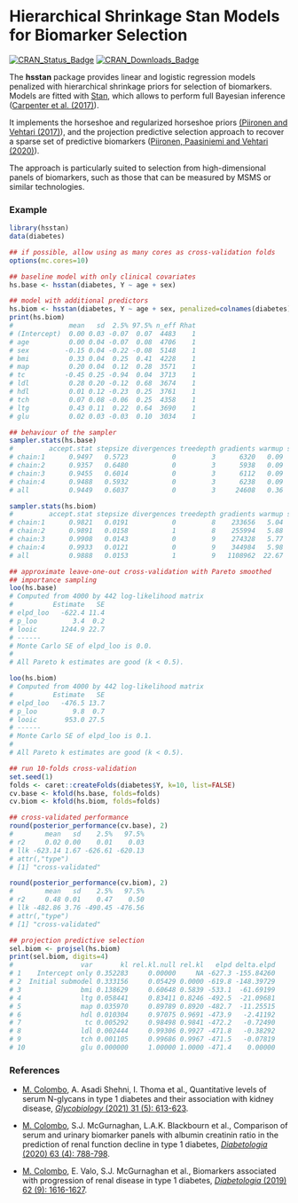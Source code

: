 # Hierarchical Shrinkage Stan Models for Biomarker Selection

[![CRAN\_Status\_Badge](http://www.r-pkg.org/badges/version/hsstan)](https://cran.r-project.org/package=hsstan)
[![CRAN\_Downloads\_Badge](https://cranlogs.r-pkg.org/badges/hsstan)](https://cran.r-project.org/package=hsstan)

The **hsstan** package provides linear and logistic regression models penalized
with hierarchical shrinkage priors for selection of biomarkers. Models are
fitted with [Stan](https://mc-stan.org), which allows to perform full Bayesian
inference ([Carpenter et al. (2017)](https://doi.org/10.18637/jss.v076.i01)).

It implements the horseshoe and regularized horseshoe priors [(Piironen and
Vehtari (2017)](https://doi.org/10.1214/17-EJS1337SI)), and the projection
predictive selection approach to recover a sparse set of predictive biomarkers
([Piironen, Paasiniemi and Vehtari (2020)](https://doi.org/10.1214/20-EJS1711)).

The approach is particularly suited to selection from high-dimensional panels
of biomarkers, such as those that can be measured by MSMS or similar technologies.

### Example

```r
library(hsstan)
data(diabetes)

## if possible, allow using as many cores as cross-validation folds
options(mc.cores=10)

## baseline model with only clinical covariates
hs.base <- hsstan(diabetes, Y ~ age + sex)

## model with additional predictors
hs.biom <- hsstan(diabetes, Y ~ age + sex, penalized=colnames(diabetes)[3:10])
print(hs.biom)
#              mean   sd  2.5% 97.5% n_eff Rhat
# (Intercept)  0.00 0.03 -0.07  0.07  4483    1
# age          0.00 0.04 -0.07  0.08  4706    1
# sex         -0.15 0.04 -0.22 -0.08  5148    1
# bmi          0.33 0.04  0.25  0.41  4228    1
# map          0.20 0.04  0.12  0.28  3571    1
# tc          -0.45 0.25 -0.94  0.04  3713    1
# ldl          0.28 0.20 -0.12  0.68  3674    1
# hdl          0.01 0.12 -0.23  0.25  3761    1
# tch          0.07 0.08 -0.06  0.25  4358    1
# ltg          0.43 0.11  0.22  0.64  3690    1
# glu          0.02 0.03 -0.03  0.10  3034    1

## behaviour of the sampler
sampler.stats(hs.base)
#         accept.stat stepsize divergences treedepth gradients warmup sample
# chain:1      0.9497   0.5723           0         3      6320   0.09   0.08
# chain:2      0.9357   0.6480           0         3      5938   0.09   0.08
# chain:3      0.9455   0.6014           0         3      6112   0.09   0.08
# chain:4      0.9488   0.5932           0         3      6238   0.09   0.08
# all          0.9449   0.6037           0         3     24608   0.36   0.32

sampler.stats(hs.biom)
#         accept.stat stepsize divergences treedepth gradients warmup sample
# chain:1      0.9821   0.0191           0         8    233656   5.04   4.28
# chain:2      0.9891   0.0158           1         8    255994   5.88   4.72
# chain:3      0.9908   0.0143           0         9    274328   5.77   5.14
# chain:4      0.9933   0.0121           0         9    344984   5.98   6.70
# all          0.9888   0.0153           1         9   1108962  22.67  20.84

## approximate leave-one-out cross-validation with Pareto smoothed
## importance sampling
loo(hs.base)
# Computed from 4000 by 442 log-likelihood matrix
#          Estimate   SE
# elpd_loo   -622.4 11.4
# p_loo         3.4  0.2
# looic      1244.9 22.7
# ------
# Monte Carlo SE of elpd_loo is 0.0.
#
# All Pareto k estimates are good (k < 0.5).

loo(hs.biom)
# Computed from 4000 by 442 log-likelihood matrix
#          Estimate   SE
# elpd_loo   -476.5 13.7
# p_loo         9.8  0.7
# looic       953.0 27.5
# ------
# Monte Carlo SE of elpd_loo is 0.1.
#
# All Pareto k estimates are good (k < 0.5).

## run 10-folds cross-validation
set.seed(1)
folds <- caret::createFolds(diabetes$Y, k=10, list=FALSE)
cv.base <- kfold(hs.base, folds=folds)
cv.biom <- kfold(hs.biom, folds=folds)

## cross-validated performance
round(posterior_performance(cv.base), 2)
#        mean   sd    2.5%   97.5%
# r2     0.02 0.00    0.01    0.03
# llk -623.14 1.67 -626.61 -620.13
# attr(,"type")
# [1] "cross-validated"

round(posterior_performance(cv.biom), 2)
#        mean   sd    2.5%   97.5%
# r2     0.48 0.01    0.47    0.50
# llk -482.86 3.76 -490.45 -476.56
# attr(,"type")
# [1] "cross-validated"

## projection predictive selection
sel.biom <- projsel(hs.biom)
print(sel.biom, digits=4)
#                 var       kl rel.kl.null rel.kl   elpd delta.elpd
# 1    Intercept only 0.352283     0.00000     NA -627.3 -155.84260
# 2  Initial submodel 0.333156     0.05429 0.0000 -619.8 -148.39729
# 3               bmi 0.138629     0.60648 0.5839 -533.1  -61.69199
# 4               ltg 0.058441     0.83411 0.8246 -492.5  -21.09681
# 5               map 0.035970     0.89789 0.8920 -482.7  -11.25515
# 6               hdl 0.010304     0.97075 0.9691 -473.9   -2.41192
# 7                tc 0.005292     0.98498 0.9841 -472.2   -0.72490
# 8               ldl 0.002444     0.99306 0.9927 -471.8   -0.38292
# 9               tch 0.001105     0.99686 0.9967 -471.5   -0.07819
# 10              glu 0.000000     1.00000 1.0000 -471.4    0.00000
```

### References

* [M. Colombo][mcol], A. Asadi Shehni, I. Thoma et al.,
  Quantitative levels of serum N-glycans in type 1 diabetes and their
  association with kidney disease,
  [_Glycobiology_ (2021) 31 (5): 613-623](https://doi.org/10.1093/glycob/cwaa106).

* [M. Colombo][mcol], S.J. McGurnaghan, L.A.K. Blackbourn et al.,
  Comparison of serum and urinary biomarker panels with albumin creatinin
  ratio in the prediction of renal function decline in type 1 diabetes,
  [_Diabetologia_ (2020) 63 (4): 788-798](https://doi.org/10.1007/s00125-019-05081-8).

* [M. Colombo][mcol], E. Valo, S.J. McGurnaghan et al.,
  Biomarkers associated with progression of renal disease in type 1 diabetes,
  [_Diabetologia_ (2019) 62 (9): 1616-1627](https://doi.org/10.1007/s00125-019-4915-0).

[mcol]: https://pm2.phs.ed.ac.uk/~mcolombo/

